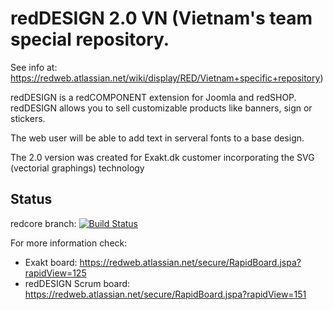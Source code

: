 # redDESIGN 2.0 VN (Vietnam's team special repository. 

See info at: https://redweb.atlassian.net/wiki/display/RED/Vietnam+specific+repository)

redDESIGN is a redCOMPONENT extension for Joomla and redSHOP. redDESIGN allows you to sell customizable products like banners, sign or stickers. 

The web user will be able to add text in serveral fonts to a base design.

The 2.0 version was created for Exakt.dk customer incorporating the SVG (vectorial graphings) technology

## Status

redcore branch: [![Build Status](https://magnum.travis-ci.com/redCOMPONENT-COM/redDESIGN.png?branch=redcore&token=vxVVpxnq2ZPuMp3yebRz)](https://magnum.travis-ci.com/redCOMPONENT-COM/redDESIGN/)


For more information check:

- Exakt board: https://redweb.atlassian.net/secure/RapidBoard.jspa?rapidView=125
- redDESIGN Scrum board: https://redweb.atlassian.net/secure/RapidBoard.jspa?rapidView=151
